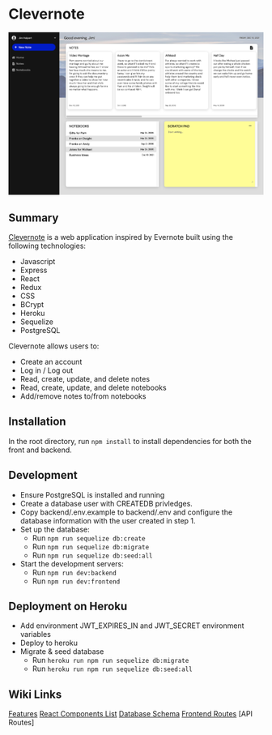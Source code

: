 # Clevernote
![This is an image](/Clevernote-screenshot.png)

## Summary
[Clevernote](https://jyang-clevernote.herokuapp.com/) is a web application inspired by Evernote built using the following technologies:
- Javascript
- Express
- React
- Redux
- CSS
- BCrypt
- Heroku
- Sequelize
- PostgreSQL

Clevernote allows users to:
- Create an account
- Log in / Log out
- Read, create, update, and delete notes
- Read, create, update, and delete notebooks
- Add/remove notes to/from notebooks

## Installation
In the root directory, run `npm install` to install dependencies for both the front and backend.

## Development
- Ensure PostgreSQL is installed and running
- Create a database user with CREATEDB privledges.
- Copy backend/.env.example to backend/.env and configure the database information with the user created in step 1.
- Set up the database:
  - Run `npm run sequelize db:create`
  - Run `npm run sequelize db:migrate`
  - Run `npm run sequelize db:seed:all`
- Start the development servers:
  - Run `npm run dev:backend`
  - Run `npm run dev:frontend`

## Deployment on Heroku
- Add environment JWT_EXPIRES_IN and JWT_SECRET environment variables
- Deploy to heroku
- Migrate & seed database
  - Run `heroku run npm run sequelize db:migrate`
  - Run `heroku run npm run sequelize db:seed:all`
  
## Wiki Links
[Features](https://github.com/josephjyang/clevernote/wiki/Features)
[React Components List](https://github.com/josephjyang/clevernote/wiki/React-Components-list)
[Database Schema](https://github.com/josephjyang/clevernote/wiki/Database-Schema)
[Frontend Routes](https://github.com/josephjyang/clevernote/wiki/Frontend-Routes)
[API Routes]
